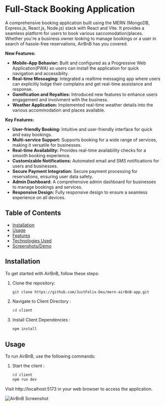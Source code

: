 #  Full-Stack Booking Application

A comprehensive booking application built using the MERN (MongoDB, Express.js, React.js, Node.js) stack with React and Vite. It provides a seamless platform for users to book various saccomodation/places. Whether you're a business owner looking to manage bookings or a user in search of hassle-free reservations, AirBnB has you covered.

**New Features:**

- **Mobile-App Behavior:** Built and configured as a Progressive Web Application(PWA) so users can install the application for quick navigation and accessiblity.
- **Real-time Messaging:** Integrated a realtime messaging app where users can explicitly lodge their complains and get real-time assistance and response.
- **Gamification and Royalties:** Introduced new features to enhance users engagement and involvment with the business.
- **Weather Application:** Implemented real-time weather details into the various accommodation and places available.
  
**Key Features:**

- **User-friendly Booking:** Intuitive and user-friendly interface for quick and easy bookings.
- **Multi-service Support:** Supports booking for a wide range of services, making it versatile for businesses.
- **Real-time Availability:** Provides real-time availability checks for a smooth booking experience.
- **Customizable Notifications:** Automated email and SMS notifications for users and businesses.
- **Secure Payment Integration:** Secure payment processing for reservations, ensuring user data safety.
- **Admin Dashboard:** A comprehensive admin dashboard for businesses to manage bookings and services.
- **Responsive Design:** Fully responsive design to ensure a seamless experience on all devices.

## Table of Contents

- [Installation](#installation)
- [Usage](#usage)
- [Features](#features)
- [Technologies Used](#technologies-used)
- [Screenshots/Demo](#screenshots-demo)


## Installation

To get started with AirBnB, follow these steps:

1. Clone the repository:

   ```bash
   git clone https://github.com/JustFelix-Dev/mern-airBnB-app.git

2. Navigate to Client Directory :
   ```bash
   cd client
3. Install Client Dependencies :
   ```bash
   npm install

## Usage
To run AirBnB, use the following commands:

1. Start the client :
    ```bash
    cd client
    npm run dev

Visit http://localhost:5173 in your web browser to access the application.

![AirBnB Screenshot](https://res.cloudinary.com/dljgkzwfz/image/upload/v1694427320/Github%20ReadMe%20Screenshots/Screenshot_73_hdcphh.png)




